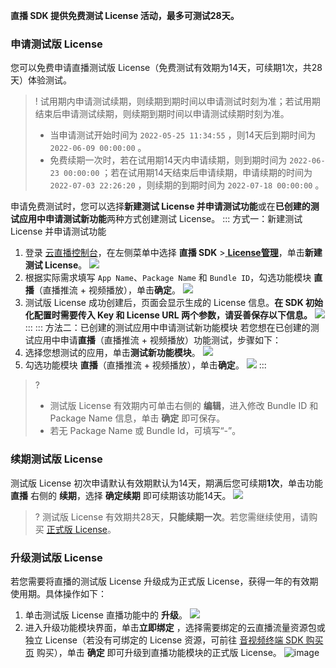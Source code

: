 **直播 SDK 提供免费测试 License 活动，最多可测试28天。**

[](id:creat_test)
### 申请测试版 License
您可以免费申请直播测试版 License（免费测试有效期为14天，可续期1次，共28天）体验测试。
>! 试用期内申请测试续期，则续期到期时间以申请测试时刻为准；若试用期结束后申请测试续期，则续期到期时间以申请测试续期时刻为准。
>- 当申请测试开始时间为  `2022-05-25 11:34:55` ，则14天后到期时间为  `2022-06-09 00:00:00` 。
>- 免费续期一次时，若在试用期14天内申请续期，则到期时间为  `2022-06-23 00:00:00` ；若在试用期14天结束后申请续期，申请续期的时间为  `2022-07-03 22:26:20` ，则续期的到期时间为  `2022-07-18 00:00:00` 。

申请免费测试时，您可以选择**新建测试 License 并申请测试功能**或在**已创建的测试应用中申请测试新功能**两种方式创建测试 License。
<dx-tabs>
::: 方式一：新建测试 License 并申请测试功能
1. 登录 [云直播控制台](https://console.cloud.tencent.com/live/livestat)，在左侧菜单中选择 **直播 SDK** >[ **License管理**](https://console.cloud.tencent.com/live/license)，单击**新建测试 License**。
![](https://qcloudimg.tencent-cloud.cn/raw/4d63d6f14f82ba1775083ed461c5f5db.png)
2. 根据实际需求填写 `App Name`、`Package Name` 和 `Bundle ID`，勾选功能模块 **直播**（直播推流 + 视频播放），单击**确定**。
![](https://qcloudimg.tencent-cloud.cn/raw/1ff37a853c8dd26d05419af4f5340661.png)
2. 测试版 License 成功创建后，页面会显示生成的 License 信息。**在 SDK 初始化配置时需要传入 Key 和 License URL 两个参数，请妥善保存以下信息。**
![](https://qcloudimg.tencent-cloud.cn/raw/709cf255601e5edd6913f7f8742cbfdd.png)
:::
::: 方法二：已创建的测试应用中申请测试新功能模块
若您想在已创建的测试应用中申请**直播**（直播推流 + 视频播放）功能测试，步骤如下：
1. 选择您想测试的应用，单击**测试新功能模块**。
![](https://qcloudimg.tencent-cloud.cn/raw/6be952eb22fdc3db08c931c250a84e9c.png)
2. 勾选功能模块 **直播**（直播推流 + 视频播放），单击**确定**。
![](https://qcloudimg.tencent-cloud.cn/raw/8466ae810b655bf2a704dc72bf715efb.png)
:::
</dx-tabs>

>? 
>- 测试版 License 有效期内可单击右侧的 **编辑**，进入修改 Bundle ID 和 Package Name 信息，单击 **确定** 即可保存。
>- 若无 Package Name 或 Bundle Id，可填写“-”。

[](id:renew_test)
### 续期测试版 License

测试版 License 初次申请默认有效期默认为14天，期满后您可续期**1次**，单击功能 **直播** 右侧的 **续期**，选择 **确定续期** 即可续期该功能14天。
![](https://qcloudimg.tencent-cloud.cn/raw/8f50c61fa468eece765a0b626862c550.png)

>? 测试版 License 有效期共28天，**只能续期一次**。若您需继续使用，请购买 [正式版 License](#formal)。

[](id:up_test)
### 升级测试版 License
若您需要将直播的测试版 License 升级成为正式版 License，获得一年的有效期使用期。具体操作如下：
1. 单击测试版 License 直播功能中的 **升级**。
![](https://qcloudimg.tencent-cloud.cn/raw/62b7e523abde11a3155390b9e7a02ccb.png)
2. 进入升级功能模块界面，单击**立即绑定** ，选择需要绑定的云直播流量资源包或独立 License（若没有可绑定的 License 资源，可前往 [音视频终端 SDK 购买页](https://buy.cloud.tencent.com/vcube) 购买），单击 **确定** 即可升级到直播功能模块的正式版 License。
![image](https://qcloudimg.tencent-cloud.cn/raw/fe1174806fad4fd4234a23483efe226b.png)
